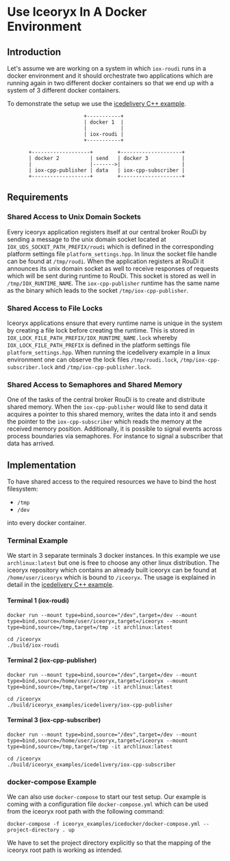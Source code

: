 # Use Iceoryx In A Docker Environment

## Introduction

Let's assume we are working on a system in which `iox-roudi` runs in a docker
environment and it should orchestrate two applications which are running again
in two different docker containers so that we end up with a system of 3
different docker containers.

To demonstrate the setup we use the [icedelivery C++ example](../icedelivery).

```
                         +-----------+
                         | docker 1  |
                         |           |
                         | iox-roudi |
                         +-----------+

       +-------------------+        +--------------------+
       | docker 2          | send   | docker 3           |
       |                   |------->|                    |
       | iox-cpp-publisher | data   | iox-cpp-subscriber |
       +-------------------+        +--------------------+
```

## Requirements

### Shared Access to Unix Domain Sockets

Every iceoryx application registers itself at our central broker RouDi
by sending a message to the unix domain socket located at
`IOX_UDS_SOCKET_PATH_PREFIX/roudi` which is defined in the corresponding
platform settings file `platform_settings.hpp`. In linux the socket file handle
can be found at `/tmp/roudi`. When the application registers at RouDi it
announces its unix domain socket as well to receive responses of requests which
will be sent during runtime to RouDi.
This socket is stored as well in `/tmp/IOX_RUNTIME_NAME`. The `iox-cpp-publisher`
runtime has the same name as the binary which leads to the socket
`/tmp/iox-cpp-publisher`.

### Shared Access to File Locks

Iceoryx applications ensure that every runtime name is unique in the system
by creating a file lock before creating the runtime. This is stored in
`IOX_LOCK_FILE_PATH_PREFIX/IOX_RUNTIME_NAME.lock` whereby
`IOX_LOCK_FILE_PATH_PREFIX` is defined in the platform settings file
`platform_settings.hpp`. When running the icedelivery example in a linux
environment one can observe
the lock files `/tmp/roudi.lock`, `/tmp/iox-cpp-subscriber.lock` and
`/tmp/iox-cpp-publisher.lock`.

### Shared Access to Semaphores and Shared Memory

One of the tasks of the central broker RouDi is to create and distribute shared
memory. When the `iox-cpp-publisher` would like to send data it acquires a
pointer to this shared memory, writes the data into it and sends the
pointer to the `iox-cpp-subscriber` which reads the memory at the received
memory position.
Additionally, it is possible to signal events across process boundaries via
semaphores. For instance to signal a subscriber that data has arrived.

## Implementation

To have shared access to the required resources we have to bind the host
filesystem:

 * `/tmp`
 * `/dev`

into every docker container.

### Terminal Example

We start in 3 separate terminals 3 docker instances. In this example we
use `archlinux:latest` but one is free to choose any other linux distribution.
The iceoryx repository which contains an already built iceoryx can be found at
`/home/user/iceoryx` which is bound to `/iceoryx`. The usage is 
explained in detail in the 
[icedelivery C++ example](../icedelivery).

#### Terminal 1 (iox-roudi)
```
docker run --mount type=bind,source="/dev",target=/dev --mount type=bind,source=/home/user/iceoryx,target=/iceoryx --mount type=bind,source=/tmp,target=/tmp -it archlinux:latest

cd /iceoryx
./build/iox-roudi
```

#### Terminal 2 (iox-cpp-publisher)
```
docker run --mount type=bind,source="/dev",target=/dev --mount type=bind,source=/home/user/iceoryx,target=/iceoryx --mount type=bind,source=/tmp,target=/tmp -it archlinux:latest

cd /iceoryx
./build/iceoryx_examples/icedelivery/iox-cpp-publisher
```

#### Terminal 3 (iox-cpp-subscriber)

```
docker run --mount type=bind,source="/dev",target=/dev --mount type=bind,source=/home/user/iceoryx,target=/iceoryx --mount type=bind,source=/tmp,target=/tmp -it archlinux:latest

cd /iceoryx
./build/iceoryx_examples/icedelivery/iox-cpp-subscriber
```

### docker-compose Example

We can also use `docker-compose` to start our test setup. Our example is coming
with a configuration file `docker-compose.yml` which can be used from the
iceoryx root path with the following command:

```
docker-compose -f iceoryx_examples/icedocker/docker-compose.yml --project-directory . up
```

We have to set the project directory explicitly so that the mapping of the
iceoryx root path is working as intended.
